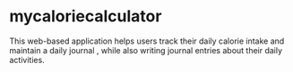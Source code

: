 # mycaloriecalculator
This web-based application helps users track their daily calorie intake and maintain a daily journal , while also writing journal entries about their daily activities.
